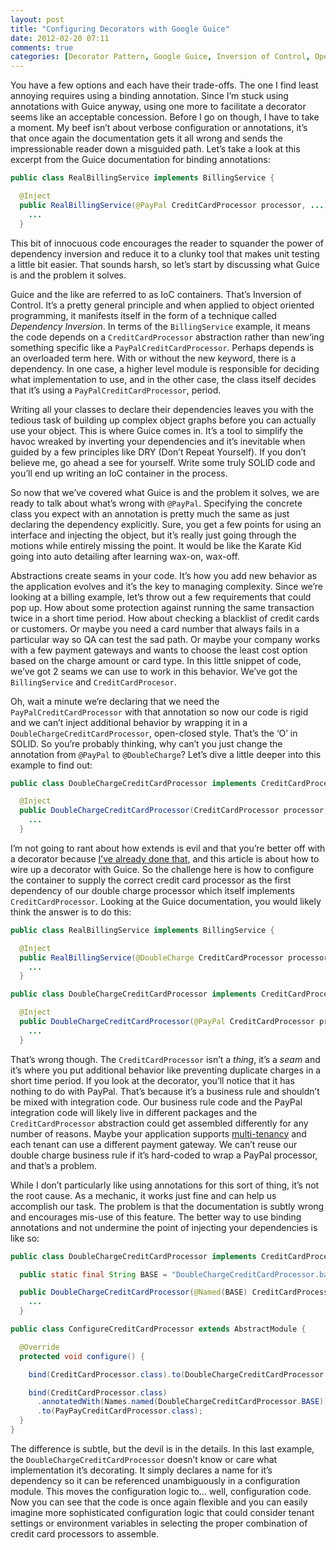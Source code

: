 ```yaml
---
layout: post
title: "Configuring Decorators with Google Guice"
date: 2012-02-20 07:11
comments: true
categories: [Decorator Pattern, Google Guice, Inversion of Control, Open Closed Principle]
---
```


You have a few options and each have their trade-offs. The one I find least annoying requires using a binding annotation. Since I’m stuck using annotations with Guice anyway, using one more to facilitate a decorator seems like an acceptable concession. Before I go on though, I have to take a moment. My beef isn’t about verbose configuration or annotations, it’s that once again the documentation gets it all wrong and sends the impressionable reader down a misguided path. Let’s take a look at this excerpt from the Guice documentation for binding annotations:

``` java
public class RealBillingService implements BillingService {

  @Inject
  public RealBillingService(@PayPal CreditCardProcessor processor, ...) {
    ...
  }
```

This bit of innocuous code encourages the reader to squander the power of dependency inversion and reduce it to a clunky tool that makes unit testing a little bit easier. That sounds harsh, so let’s start by discussing what Guice is and the problem it solves.

Guice and the like are referred to as IoC containers. That’s Inversion of Control. It’s a pretty general principle and when applied to object oriented programming, it manifests itself in the form of a technique called _Dependency Inversion_. In terms of the `BillingService` example, it means the code depends on a `CreditCardProcessor` abstraction rather than new‘ing something specific like a `PayPalCreditCardProcessor`. Perhaps depends is an overloaded term here. With or without the new keyword, there is a dependency. In one case, a higher level module is responsible for deciding what implementation to use, and in the other case, the class itself decides that it’s using a `PayPalCreditCardProcessor`, period.

Writing all your classes to declare their dependencies leaves you with the tedious task of building up complex object graphs before you can actually use your object. This is where Guice comes in. It’s a tool to simplify the havoc wreaked by inverting your dependencies and it’s inevitable when guided by a few principles like DRY (Don’t Repeat Yourself). If you don’t believe me, go ahead a see for yourself. Write some truly SOLID code and you’ll end up writing an IoC container in the process.

So now that we’ve covered what Guice is and the problem it solves, we are ready to talk about what’s wrong with `@PayPal`. Specifying the concrete class you expect with an annotation is pretty much the same as just declaring the dependency explicitly. Sure, you get a few points for using an interface and injecting the object, but it’s really just going through the motions while entirely missing the point. It would be like the Karate Kid going into auto detailing after learning wax-on, wax-off.

Abstractions create seams in your code. It’s how you add new behavior as the application evolves and it’s the key to managing complexity. Since we’re looking at a billing example, let’s throw out a few requirements that could pop up. How about some protection against running the same transaction twice in a short time period. How about checking a blacklist of credit cards or customers. Or maybe you need a card number that always fails in a particular way so QA can test the sad path. Or maybe your company works with a few payment gateways and wants to choose the least cost option based on the charge amount or card type. In this little snippet of code, we’ve got 2 seams we can use to work in this behavior. We’ve got the `BillingService` and `CreditCardProcesor`.

Oh, wait a minute we’re declaring that we need the `PayPalCreditCardProcessor` with that annotation so now our code is rigid and we can’t inject additional behavior by wrapping it in a `DoubleChargeCreditCardProcessor`, open-closed style. That’s the ‘O’ in SOLID. So you’re probably thinking, why can’t you just change the annotation from `@PayPal` to `@DoubleCharge`? Let’s dive a little deeper into this example to find out:

``` java
public class DoubleChargeCreditCardProcessor implements CreditCardProcessor {

  @Inject
  public DoubleChargeCreditCardProcessor(CreditCardProcessor processor, ...) {
    ...
  }
```

I’m not going to rant about how extends is evil and that you’re better off with a decorator because [I’ve already done that](/inheritance-is-evil-the-story-of-the-epic-fail-of-dataannotationsmodelbinder/), and this article is about how to wire up a decorator with Guice. So the challenge here is how to configure the container to supply the correct credit card processor as the first dependency of our double charge processor which itself implements `CreditCardProcessor`. Looking at the Guice documentation, you would likely think the answer is to do this:

``` java
public class RealBillingService implements BillingService {

  @Inject
  public RealBillingService(@DoubleCharge CreditCardProcessor processor, ...) {
    ...
  }
```

``` java
public class DoubleChargeCreditCardProcessor implements CreditCardProcessor {

  @Inject
  public DoubleChargeCreditCardProcessor(@PayPal CreditCardProcessor processor, ...) {
    ...
  }
```

That’s wrong though. The `CreditCardProcessor` isn’t a _thing_, it’s a _seam_ and it’s where you put additional behavior like preventing duplicate charges in a short time period. If you look at the decorator, you’ll notice that it has nothing to do with PayPal. That’s because it’s a business rule and shouldn’t be mixed with integration code. Our business rule code and the PayPal integration code will likely live in different packages and the `CreditCardProcessor` abstraction could get assembled differently for any number of reasons. Maybe your application supports [multi-tenancy](/bolt-on-multi-tenancy-in-asp-net-mvc-with-unity-and-nhibernate-part-ii-commingled-data/) and each tenant can use a different payment gateway. We can’t reuse our double charge business rule if it’s hard-coded to wrap a PayPal processor, and that’s a problem.

While I don’t particularly like using annotations for this sort of thing, it’s not the root cause. As a mechanic, it works just fine and can help us accomplish our task. The problem is that the documentation is subtly wrong and encourages mis-use of this feature. The better way to use binding annotations and not undermine the point of injecting your dependencies is like so:

``` java
public class DoubleChargeCreditCardProcessor implements CreditCardProcessor {

  public static final String BASE = "DoubleChargeCreditCardProcessor.base";

  public DoubleChargeCreditCardProcessor(@Named(BASE) CreditCardProcessor processor, ...) {
    ...
  }
```

``` java
public class ConfigureCreditCardProcessor extends AbstractModule {

  @Override
  protected void configure() {

    bind(CreditCardProcessor.class).to(DoubleChargeCreditCardProcessor.class);

    bind(CreditCardProcessor.class)
      .annotatedWith(Names.named(DoubleChargeCreditCardProcessor.BASE))
      .to(PayPayCreditCardProcessor.class);
  }
}
```

The difference is subtle, but the devil is in the details. In this last example, the `DoubleChargeCreditCardProcessor` doesn’t know or care what implementation it’s decorating. It simply declares a name for it’s dependency so it can be referenced unambiguously in a configuration module. This moves the configuration logic to… well, configuration code. Now you can see that the code is once again flexible and you can easily imagine more sophisticated configuration logic that could consider tenant settings or environment variables in selecting the proper combination of credit card processors to assemble.